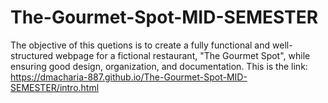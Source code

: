 # The-Gourmet-Spot-MID-SEMESTER
The objective of this quetions is to create a fully functional and well-structured webpage for a fictional restaurant, "The Gourmet Spot", while ensuring good design, organization, and documentation.
This is the link: https://dmacharia-887.github.io/The-Gourmet-Spot-MID-SEMESTER/intro.html

